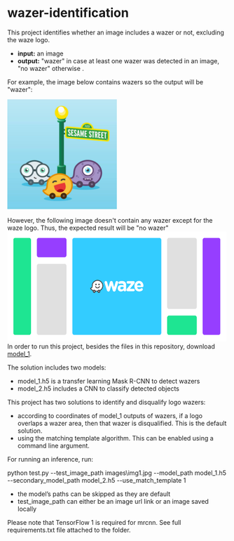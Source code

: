 # wazer-identification

This project identifies whether an image includes a wazer or not, excluding the waze logo.

- **input:** an image
- **output:** "wazer" in case at least one wazer was detected in an image, "no wazer" otherwise .

For example, the image below contains wazers so the output will be "wazer":

<img src="/images/img1.jpg" height = "250" width="250">

However, the following image doesn't contain any wazer except for the waze logo. Thus, the expected result will be "no wazer"
<img src="/images/img5.png" height = "250" width="500">
In order to run this project, besides the files in this repository, download [model_1](https://drive.google.com/drive/folders/1grwC-OLDYLe3nwEdrdYi75Q5ZnSG85aM?usp=sharingo).

The solution includes two models:
- model_1.h5 is a transfer learning Mask R-CNN to detect wazers
- model_2.h5 includes a CNN to classify detected objects

This project has two solutions to identify and disqualify logo wazers:
- according to coordinates of model_1 outputs of wazers, if a logo overlaps a wazer area, then that wazer is disqualified. This is the default solution.
- using the matching template algorithm. This can be enabled using a command line argument.

For running an inference, run:

python test.py --test_image_path images\img1.jpg --model_path model_1.h5 --secondary_model_path model_2.h5 --use_match_template 1

* the model’s paths can be skipped as they are default
* test_image_path can either be an image url link or an image saved locally 

Please note that TensorFlow 1 is required for mrcnn. See full requirements.txt file attached to the folder.
